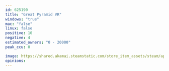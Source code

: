 ```yaml
---
id: 625190
title: "Great Pyramid VR"
windows: "true"
mac: "false"
linux: false
positive: 10
negative: 4
estimated_owners: "0 - 20000"
peak_ccu: 0

image: https://shared.akamai.steamstatic.com/store_item_assets/steam/apps/625190/header.jpg?t=1668033222
opinions:
---
```

